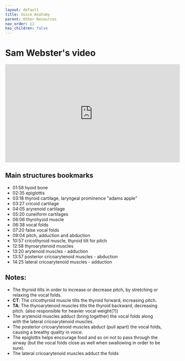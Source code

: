 ```yaml
---
layout: default
title: Voice Anatomy
parent: Other Resources
nav_order: 11
has_children: false
---
```


# Sam Webster's video
<p align="left">
  <iframe width="560" height="315" src="https://www.youtube.com/embed/mtqpyzS48zA" title="YouTube video player" frameborder="0" allow="accelerometer; autoplay; clipboard-write; encrypted-media; gyroscope; picture-in-picture" allowfullscreen></iframe>
</p>

## Main structures bookmarks
- 01:58 hyoid bone
- 02:35 epiglottis
- 03:18 thyroid cartilage, laryngeal prominence "adams apple"
- 03:27 cricoid cartilage
- 04:05 aryrenoid cartilage
- 05:20 cuneiform cartilages
- 06:06 thyrohyoid muscle
- 06:38 vocal folds
- 07:20 false vocal folds
- 09:04 pitch, adduction and abduction
- 10:57 cricothyroid muscle, thyroid tilt for pitch
- 12:58 thyroarytenoid muscles
- 13:20 arytenoid muscles - adduction
- 13:57 posterior cricoarytenoid muscles - abduction
- 14:25 lateral cricoarytenoid muscles - adduction

## Notes:
- The thyroid tilts in order to increase or decrease pitch, by stretching or relaxing the vocal folds.
- **CT**: The cricothyroid muscle tilts the thyroid forward, increasing pitch.
- **TA**: The thyroarytenoid muscles tilts the thyroid backward, decreasing pitch. (also responsible for heavier vocal weight(?))
- The arytenoid muscles adduct (bring together) the vocal folds along with the lateral cricoarytenoid muscles.
- The posterior cricoarytenoid muscles abduct (pull apart) the vocal folds, causing a breathy quality in voice.
- The epiglottis helps encourage food and so on not to pass through the airway (but the vocal folds close as well when swallowing in order to be sure).
- The lateral cricoarytenoid muscles adduct the folds
